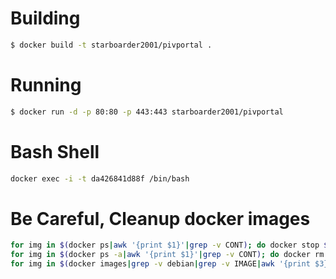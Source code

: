 Building
=====

```bash
$ docker build -t starboarder2001/pivportal .
```

Running
=====

```bash
$ docker run -d -p 80:80 -p 443:443 starboarder2001/pivportal
```

Bash Shell
======

```bash
docker exec -i -t da426841d88f /bin/bash
```

Be Careful, Cleanup docker images
======

```bash
for img in $(docker ps|awk '{print $1}'|grep -v CONT); do docker stop $img; done
for img in $(docker ps -a|awk '{print $1}'|grep -v CONT); do docker rm $img; done
for img in $(docker images|grep -v debian|grep -v IMAGE|awk '{print $3}'); do docker rmi $img; done
```
